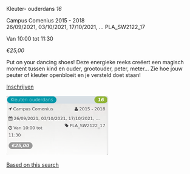 Kleuter- ouderdans *16*

Campus Comenius 2015 - 2018  
26/09/2021, 03/10/2021, 17/10/2021, ... PLA\_SW2122\_17  

Van 10:00 tot 11:30

*€25,00*

  

  

Put on your dancing shoes! Deze energieke reeks creëert een magisch moment tussen kind en ouder, grootouder, peter, meter… Zie hoe jouw peuter of kleuter openbloeit en je versteld doet staan!

[Inschrijven](https://tickets.vgc.be/activity/subscribe/PLA_SW2122_17)

![](63989.png)

[Based on this search](https://tickets.vgc.be/activity/index?&vrijeplaatsen=1&Age%5B%5D=3%2C4&entity=286)